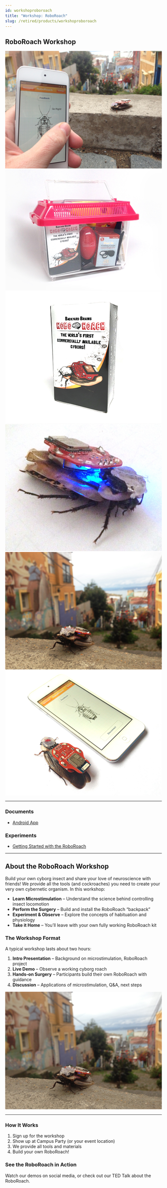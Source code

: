 ```yaml
---
id: workshoproboroach
title: "Workshop: RoboRoach"
slug: /retired/products/workshoproboroach
---
```


## RoboRoach Workshop

![RoboRoach & iPod Beta Testing](./img/roboroachgoright.jpg)
![The RoboRoach Surgery Kit, all packed up!](./img/roboroach_bundle.jpg)
![RoboRoach Box small](./img/roboroach_box.jpg)
![The RoboRoach gets connected!](./img/roboroach-connectionlights.jpg)
![The RoboRoach goes for a stroll in Valparaiso](./img/roboroachinvalpo.jpg)
![The RoboRoach iPod](./img/roboroach_ipod.jpg)

---

### Documents

- [Android App](./files/RoboRoach.apk)

### Experiments

- [Getting Started with the RoboRoach](../Experiments/roboroachSurgery.md)

---

## About the RoboRoach Workshop

Build your own cyborg insect and share your love of neuroscience with friends!
We provide all the tools (and cockroaches) you need to create your very own
cybernetic organism. In this workshop:

- **Learn Microstimulation** – Understand the science behind controlling insect locomotion
- **Perform the Surgery** – Build and install the RoboRoach “backpack”
- **Experiment & Observe** – Explore the concepts of habituation and physiology
- **Take it Home** – You’ll leave with your own fully working RoboRoach kit

### The Workshop Format

A typical workshop lasts about two hours:

1. **Intro Presentation** – Background on microstimulation, RoboRoach project
2. **Live Demo** – Observe a working cyborg roach
3. **Hands-on Surgery** – Participants build their own RoboRoach with guidance
4. **Discussion** – Applications of microstimulation, Q&A, next steps

![RoboRoach Main](./img/roboroach.jpg)

---

### How It Works

1. Sign up for the workshop
2. Show up at Campus Party (or your event location)
3. We provide all tools and materials
4. Build your own RoboRoach!

### See the RoboRoach in Action

Watch our demos on social media, or check out our TED Talk about the RoboRoach.

